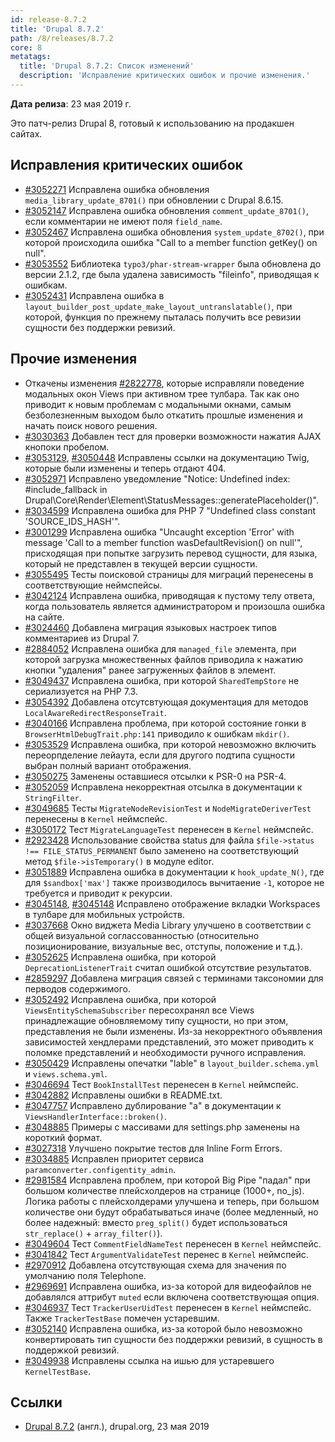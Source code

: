 ```yaml
---
id: release-8.7.2
title: 'Drupal 8.7.2'
path: /8/releases/8.7.2
core: 8
metatags:
  title: 'Drupal 8.7.2: Список изменений'
  description: 'Исправление критических ошибок и прочие изменения.'
---
```


**Дата релиза**: 23 мая 2019 г.

Это патч-релиз Drupal 8, готовый к использованию на продакшен сайтах.

## Исправления критических ошибок

- [#3052271](https://www.drupal.org/project/drupal/issues/3052271) Исправлена ошибка обновления `media_library_update_8701()` при обновлении с Drupal 8.6.15.
- [#3052147](https://www.drupal.org/project/drupal/issues/3052147) Исправлена ошибка обновления `comment_update_8701()`, если комментарии не имеют поля `field_name`.
- [#3052467](https://www.drupal.org/project/drupal/issues/3052467) Исправлена ошибка обновления `system_update_8702()`, при которой происходила ошибка "Call to a member function getKey() on null".
- [#3053552](https://www.drupal.org/project/drupal/issues/3053552) Библиотека `typo3/phar-stream-wrapper` была обновлена до версии 2.1.2, где была удалена зависимость "fileinfo", приводящая к ошибкам.
- [#3052431](https://www.drupal.org/project/drupal/issues/3052431) Исправлена ошибка в `layout_builder_post_update_make_layout_untranslatable()`, при которой, функция по прежнему пыталась получить все ревизии сущности без поддержки ревизий.

## Прочие изменения

- Откачены изменения [#2822778](https://www.drupal.org/node/2822778), которые исправляли поведение модальных окон Views при активном трее тулбара. Так как оно приводит к новым проблемам с модальными окнами, самым безболезненным выходом было откатить прошлые изменения и начать поиск нового решения.
- [#3030363](https://www.drupal.org/node/3030363) Добавлен тест для проверки возможности нажатия AJAX кнопоки пробелом.
- [#3053129](https://www.drupal.org/node/3053129), [#3050448](https://www.drupal.org/node/3050448) Исправлены ссылки на документацию Twig, которые были изменены и теперь отдают 404.
- [#3052971](https://www.drupal.org/node/3052971) Исправлено уведомление "Notice: Undefined index: #include_fallback in Drupal\Core\Render\Element\StatusMessages::generatePlaceholder()".
- [#3034599](https://www.drupal.org/node/3034599) Исправлена ошибка для PHP 7 "Undefined class constant 'SOURCE_IDS_HASH'".
- [#3001299](https://www.drupal.org/node/3001299) Исправлена ошибка "Uncaught exception 'Error' with message 'Call to a member function wasDefaultRevision() on null'", присходящая при попытке загрузить перевод сущности, для языка, который не представлен в текущей версии сущности.
- [#3055495](https://www.drupal.org/node/3055495) Тесты поисковой страницы для миграций перенесены в соответствующие неймспейсы.
- [#3042124](https://www.drupal.org/node/3042124) Исправлена ошибка, приводящая к пустому телу ответа, когда пользователь является администратором и произошла ошибка на сайте.
- [#3024460](https://www.drupal.org/node/3024460) Добавлена миграция языковых настроек типов комментариев из Drupal 7.
- [#2884052](https://www.drupal.org/node/2884052) Исправлена ошибка для `managed_file` элемента, при которой загрузка множественных файлов приводила к нажатию кнопки "удаления" ранее загруженных файлов в элемент.
- [#3049437](https://www.drupal.org/node/3049437) Исправлена ошибка, при которой `SharedTempStore` не сериализуется на PHP 7.3.
- [#3054392](https://www.drupal.org/node/3054392) Добавлена отсутсвтующая документация для методов `LocalAwareRedirectResponseTrait`.
- [#3040166](https://www.drupal.org/node/3040166) Исправлена проблема, при которой состояние гонки в `BrowserHtmlDebugTrait.php:141` приводило к ошибкам `mkdir()`.
- [#3053529](https://www.drupal.org/node/3053529) Исправлена ошибка, при которой невозможно включить переорпделение лейаута, если для другого подтипа сущности выбран полный вариант отображения.
- [#3050275](https://www.drupal.org/node/3050275) Заменены оставшиеся отсылки к PSR-0 на PSR-4.
- [#3052059](https://www.drupal.org/node/3052059) Исправлена некорректная отсылка в документации к `StringFilter`.
- [#3049685](https://www.drupal.org/node/3049685) Тесты `MigrateNodeRevisionTest` и `NodeMigrateDeriverTest` перенесены в `Kernel` неймспейс.
- [#3050172](https://www.drupal.org/node/3050172) Тест `MigrateLanguageTest` перенесен в `Kernel` неймспейс.
- [#2923428](https://www.drupal.org/node/2923428) Использование свойства status для файла `$file->status !== FILE_STATUS_PERMANENT` было заменено на соответствующий метод `$file->isTemporary()` в модуле editor.
- [#3051889](https://www.drupal.org/node/3051889) Исправлена ошибка в документации к `hook_update_N()`, где для `$sandbox['max']` также производилось вычитаение `-1`, которое не требуется и приводит к рекурсии.
- [#3045148](https://www.drupal.org/node/3045148), [#3045148](https://www.drupal.org/node/3045148) Исправлено отображение вкладки Workspaces в тулбаре для мобильных устройств.
- [#3037668](https://www.drupal.org/node/3037668) Окно виджета Media Library улучшено в соответствии с общей визуальной соглассованностью (относительно позиционирование, визуальные вес, отступы, положение и т.д.).
- [#3052625](https://www.drupal.org/node/3052625) Исправлена ошибка, при которой `DeprecationListenerTrait` считал ошибкой отсутствие результатов.
- [#2859297](https://www.drupal.org/node/2859297) Добавлена миграция связей с терминами таксономии для перводов содержимого.
- [#3052492](https://www.drupal.org/node/3052492) Исправлена ошибка, при которой `ViewsEntitySchemaSubscriber` пересохранял все Views принадлежащие обновляемому типу сущности, но при этом, представления не были изменены. Из-за некорректного объявления зависимостей хендлерами представлений, это может приводить к поломке представлений и необходимости ручного исправления.
- [#3050429](https://www.drupal.org/node/3050429) Исправлены опечатки "lable" в `layout_builder.schema.yml` и `views.schema.yml`.
- [#3046694](https://www.drupal.org/node/3046694) Тест `BookInstallTest` перенесен в `Kernel` неймспейс.
- [#3042882](https://www.drupal.org/node/3042882) Исправлены ошибки в README.txt.
- [#3047757](https://www.drupal.org/node/3047757) Исправлено дублирование "a" в документации к `ViewsHandlerInterface::broken()`.
- [#3048885](https://www.drupal.org/node/3048885) Примеры с массивами для settings.php заменены на короткий формат.
- [#3027318](https://www.drupal.org/node/3027318) Улучшено покрытие тестов для Inline Form Errors.
- [#3034885](https://www.drupal.org/node/3034885) Исправлен приоритет сервиса `paramconverter.configentity_admin`.
- [#2981584](https://www.drupal.org/node/2981584) Исправлена проблем, при которой Big Pipe "падал" при большом количестве плейсхолдеров на странице (1000+, no_js). Логика работы с плейсхолдерами улучшена и теперь, при большом количестве они будут обрабатываться иначе (более медленный, но более надежный: вместо `preg_split()` будет использоваться `str_replace()` + `array_filter()`).
- [#3049604](https://www.drupal.org/node/3049604) Тест `CommentFieldNameTest` перенесен в `Kernel` неймспейс.
- [#3041842](https://www.drupal.org/node/3041842) Тест `ArgumentValidateTest` перенес в `Kernel` неймспейс.
- [#2970912](https://www.drupal.org/node/2970912) Добавлена отсутствующая схема для значения по умолчанию поля Telephone.
- [#2969691](https://www.drupal.org/node/2969691) Исправлена ошибка, из-за которой для видеофайлов не добавлялся аттрибут `muted` если включена соответствующая опция.
- [#3046937](https://www.drupal.org/node/3046937) Тест `TrackerUserUidTest` перенесен в `Kernel` неймспейс. Также `TrackerTestBase` помечен устаревшим.
- [#3052140](https://www.drupal.org/node/3052140) Исправлена ошибка, из-за которой было невозможно конвертировать тип сущности без поддержки ревизий, в сущность в поддержкой ревизий.
- [#3049938](https://www.drupal.org/node/3049938) Исправлены ссылка на ишью для устаревшего `KernelTestBase`.

## Ссылки

- [Drupal 8.7.2](https://www.drupal.org/project/drupal/releases/8.7.2) (англ.), drupal.org, 23 мая 2019
